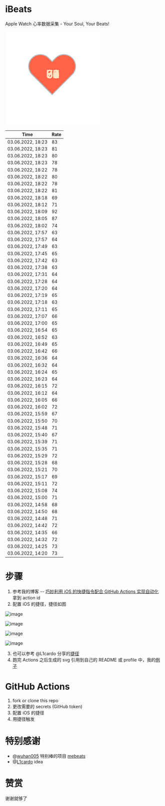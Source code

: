 # iBeats
Apple Watch 心率数据采集 - Your Soul, Your Beats!

![](./files/heart.svg)

<!--START_SECTION:my_heart_rate-->
| Time | Rate | 
 | ---- | ---- | 
| 03.06.2022, 18:23 | 83 |
| 03.06.2022, 18:23 | 81 |
| 03.06.2022, 18:23 | 80 |
| 03.06.2022, 18:23 | 78 |
| 03.06.2022, 18:22 | 78 |
| 03.06.2022, 18:22 | 80 |
| 03.06.2022, 18:22 | 78 |
| 03.06.2022, 18:22 | 81 |
| 03.06.2022, 18:18 | 69 |
| 03.06.2022, 18:12 | 71 |
| 03.06.2022, 18:09 | 92 |
| 03.06.2022, 18:05 | 87 |
| 03.06.2022, 18:02 | 74 |
| 03.06.2022, 17:57 | 63 |
| 03.06.2022, 17:57 | 64 |
| 03.06.2022, 17:49 | 63 |
| 03.06.2022, 17:45 | 65 |
| 03.06.2022, 17:42 | 63 |
| 03.06.2022, 17:38 | 63 |
| 03.06.2022, 17:31 | 64 |
| 03.06.2022, 17:28 | 64 |
| 03.06.2022, 17:20 | 64 |
| 03.06.2022, 17:19 | 65 |
| 03.06.2022, 17:18 | 63 |
| 03.06.2022, 17:11 | 65 |
| 03.06.2022, 17:07 | 66 |
| 03.06.2022, 17:00 | 65 |
| 03.06.2022, 16:54 | 65 |
| 03.06.2022, 16:52 | 63 |
| 03.06.2022, 16:49 | 65 |
| 03.06.2022, 16:42 | 66 |
| 03.06.2022, 16:36 | 64 |
| 03.06.2022, 16:32 | 64 |
| 03.06.2022, 16:24 | 65 |
| 03.06.2022, 16:23 | 64 |
| 03.06.2022, 16:15 | 72 |
| 03.06.2022, 16:12 | 64 |
| 03.06.2022, 16:05 | 66 |
| 03.06.2022, 16:02 | 72 |
| 03.06.2022, 15:59 | 67 |
| 03.06.2022, 15:50 | 70 |
| 03.06.2022, 15:48 | 71 |
| 03.06.2022, 15:40 | 67 |
| 03.06.2022, 15:39 | 71 |
| 03.06.2022, 15:35 | 71 |
| 03.06.2022, 15:29 | 72 |
| 03.06.2022, 15:28 | 68 |
| 03.06.2022, 15:21 | 70 |
| 03.06.2022, 15:17 | 69 |
| 03.06.2022, 15:11 | 72 |
| 03.06.2022, 15:08 | 74 |
| 03.06.2022, 15:00 | 71 |
| 03.06.2022, 14:58 | 68 |
| 03.06.2022, 14:50 | 68 |
| 03.06.2022, 14:48 | 71 |
| 03.06.2022, 14:42 | 72 |
| 03.06.2022, 14:35 | 66 |
| 03.06.2022, 14:32 | 72 |
| 03.06.2022, 14:25 | 73 |
| 03.06.2022, 14:20 | 73 |

<!--END_SECTION:my_heart_rate-->

# 步骤
1. 参考我的博客 -- [巧妙利用 iOS 的快捷指令配合 GitHub Actions 实现自动化](https://github.com/yihong0618/gitblog/issues/198) 拿到 action id
2. 配置 iOS 的捷径，捷径如图

![image](https://user-images.githubusercontent.com/15976103/122154218-0db0b480-ce97-11eb-93bb-5aec07c558dc.png)

![image](https://user-images.githubusercontent.com/15976103/122154236-186b4980-ce97-11eb-8e4b-70551a0391ae.png)

![image](https://user-images.githubusercontent.com/15976103/122154268-2d47dd00-ce97-11eb-902e-3acf292265a9.png)

![image](https://user-images.githubusercontent.com/15976103/122174055-fa144680-ceb4-11eb-9be2-3eb83cd516f7.png)

3. 也可以参考 @L1cardo 分享的[捷径](https://www.icloud.com/shortcuts/6ab6047b459c41ad822ad6b94b1c03d4)
4. 跑完 Actions 之后生成的 svg 引用到自己的 README 或 profile 中，我的[例子](https://github.com/yihong0618) 

# GitHub Actions

1. fork or clone this repo
2. 更改需要的 secrets (GitHub token)
3. 配置 iOS 的捷径
4. 用捷径触发

# 特别感谢
- @[wuhan005](https://github.com/wuhan005) 特别棒的项目 [mebeats](https://github.com/wuhan005/mebeats)
- @[L1cardo](https://github.com/L1cardo) idea

# 赞赏
谢谢就够了
